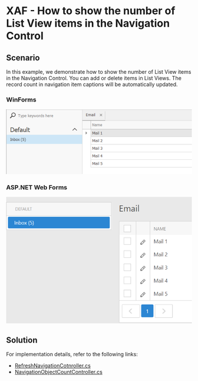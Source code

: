 # XAF - How to show the number of List View items in the Navigation Control

## Scenario
In this example, we demonstrate how to show the number of List View items in the Navigation Control. You can add or delete items in List Views. The record count in navigation item captions will be automatically updated.

### WinForms

<img src="./media/example-win.png" width="600">

### ASP.NET Web Forms

<img src="./media/example-web.png" width="600">

## Solution
For implementation details, refer to the following links:
* [RefreshNavigationCotnroller.cs](./ItemCount/Module/CS/ItemCount.Module/Controllers/RefreshNavigationCotnroller.cs) 
* [NavigationObjectCountController.cs](./ItemCount/Module/CS/ItemCount.Module/Controllers/NavigationObjectCountController.cs) 

